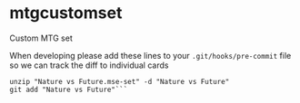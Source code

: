 # mtgcustomset
Custom MTG set

When developing please add these lines to your `.git/hooks/pre-commit` file so we can track the diff to individual cards

```rm -rf "Nature vs Future"
unzip "Nature vs Future.mse-set" -d "Nature vs Future"
git add "Nature vs Future"```